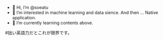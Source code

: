 - 👋 Hi, I’m @soeatu
- 👀 I’m interested in machine learning and data sience. And then ... Native application.
- 🌱 I’m currently learning contents above.

#拙い英語力だとこれが限界です。

<!---
soeatu/soeatu is a ✨ special ✨ repository because its `README.md` (this file) appears on your GitHub profile.
You can click the Preview link to take a look at your changes.
--->

